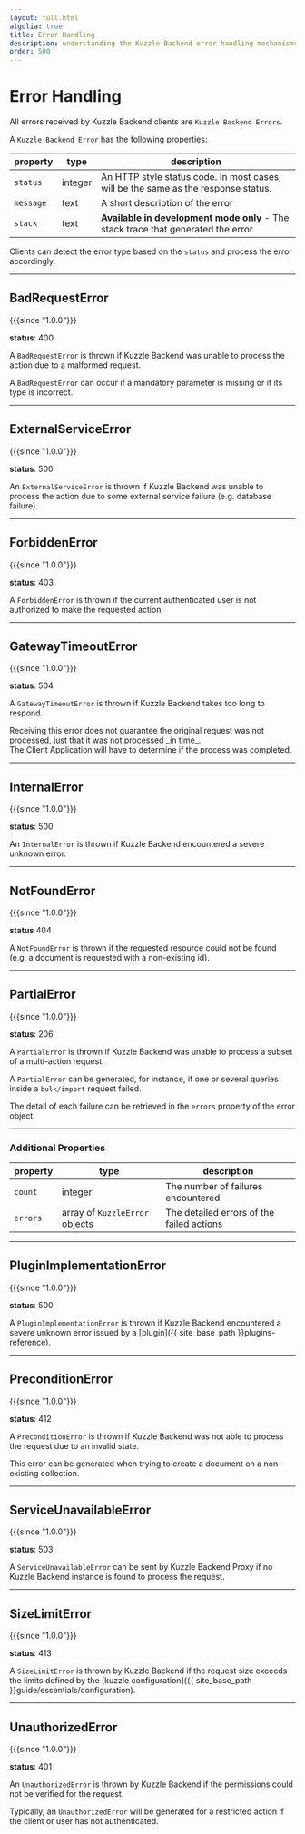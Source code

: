 ```yaml
---
layout: full.html
algolia: true
title: Error Handling
description: understanding the Kuzzle Backend error handling mechanisms
order: 500
---
```


# Error Handling

All errors received by Kuzzle Backend clients are `Kuzzle Backend Errors`.

A `Kuzzle Backend Error` has the following properties:

| property | type | description |
| -------- | ---- | ----------- |
| `status` | integer | An HTTP style status code. In most cases, will be the same as the response status. |
| `message` | text | A short description of the error |
| `stack` | text | **Available in development mode only** - The stack trace that generated the error |

Clients can detect the error type based on the `status` and process the error accordingly.

---

## BadRequestError

{{{since "1.0.0"}}}

**status**: 400

A `BadRequestError` is thrown if Kuzzle Backend was unable to process the action due to a malformed request.

A `BadRequestError` can occur if a mandatory parameter is missing or if its type is incorrect.

---

## ExternalServiceError

{{{since "1.0.0"}}}

**status**: 500

An `ExternalServiceError` is thrown if Kuzzle Backend was unable to process the action due to some external service failure (e.g. database failure).

---

## ForbiddenError

{{{since "1.0.0"}}}

**status**: 403

A `ForbiddenError` is thrown if the current authenticated user is not authorized to make the requested action.

---

## GatewayTimeoutError

{{{since "1.0.0"}}}

**status**: 504

A `GatewayTimeoutError` is thrown if Kuzzle Backend takes too long to respond.

<aside class="warning">
Receiving this error does not guarantee the original request was not processed, just that it was not processed _in time_.<br>
The Client Application will have to determine if the process was completed.
</aside>

---

## InternalError

{{{since "1.0.0"}}}

**status**: 500

An `InternalError` is thrown if Kuzzle Backend encountered a severe unknown error.

---

## NotFoundError

{{{since "1.0.0"}}}

**status** 404

A `NotFoundError` is thrown if the requested resource could not be found (e.g. a document is requested with a non-existing id).

<!---
ParseError: not documented @TODO: remove its current usage by BadRequestError
-->

---

## PartialError

{{{since "1.0.0"}}}

**status**: 206

A `PartialError` is thrown if Kuzzle Backend was unable to process a subset of a multi-action request.

A `PartialError` can be generated, for instance, if one or several queries inside a `bulk/import` request failed.

The detail of each failure can be retrieved in the `errors` property of the error object.

---

### Additional Properties

| property | type | description |
| -------- | ---- | ----------- |
| `count` | integer | The number of failures encountered |
| `errors` |  array of `KuzzleError` objects | The detailed errors of the failed actions |

---

## PluginImplementationError

{{{since "1.0.0"}}}

**status**: 500

A `PluginImplementationError` is thrown if Kuzzle Backend encountered a severe unknown error issued by a [plugin]({{ site_base_path }}plugins-reference).

---

## PreconditionError

{{{since "1.0.0"}}}

**status**: 412

A `PreconditionError` is thrown if Kuzzle Backend was not able to process the request due to an invalid state.

This error can be generated when trying to create a document on a non-existing collection.

---

## ServiceUnavailableError

{{{since "1.0.0"}}}

**status**: 503

A `ServiceUnavailableError` can be sent by Kuzzle Backend Proxy if no Kuzzle Backend instance is found to process the request.

---

## SizeLimitError

{{{since "1.0.0"}}}

**status**: 413

A `SizeLimitError` is thrown by Kuzzle Backend if the request size exceeds the limits defined by the [kuzzle configuration]({{ site_base_path }}guide/essentials/configuration).

---

## UnauthorizedError

{{{since "1.0.0"}}}

**status**: 401

An `UnauthorizedError` is thrown by Kuzzle Backend if the permissions could not be verified for the request.

Typically, an `UnauthorizedError` will be generated for a restricted action if the client or user has not authenticated.
